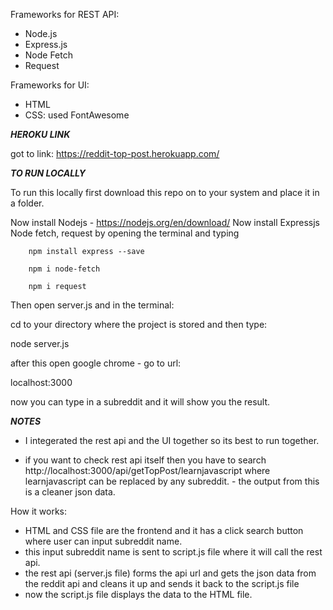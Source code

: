 Frameworks for REST API:
  - Node.js
  - Express.js
  - Node Fetch 
  - Request
  
 Frameworks for UI:
  - HTML
  - CSS: used FontAwesome
  
  
  ***HEROKU LINK***
  
  got to link:
  https://reddit-top-post.herokuapp.com/
  
  
 
  ***TO RUN LOCALLY***
  
  To run this locally first download this repo on to your system and place it in a folder.
 
  Now install Nodejs - https://nodejs.org/en/download/
  Now install Expressjs Node fetch, request by opening the terminal and typing
      
        npm install express --save
        
        npm i node-fetch
        
        npm i request
        
        
  Then open server.js and in the terminal:
  
  cd to your directory where the project is stored and then type:
  
  node server.js
  
  after this open google chrome - go to url:
  
  localhost:3000
  
  now you can type in a subreddit and it will show you the result.
 
 
 ***NOTES***
 
  - I integerated the rest api and the UI together so its best to run together.
  
  - if you want to check rest api itself then you have to search http://localhost:3000/api/getTopPost/learnjavascript where learnjavascript can be replaced by any subreddit.  - the output from this is a cleaner json data.
  
  How it works:
  
  - HTML and CSS file are the frontend and it has a click search button where user can input subreddit name.
  - this input subreddit name is sent to script.js file where it will call the rest api.
  - the rest api (server.js file) forms the api url and gets the json data from the reddit api and cleans it up and sends it back to the script.js file
  - now the script.js file displays the data to the HTML file. 
  
  
